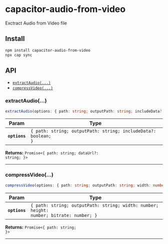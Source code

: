 # capacitor-audio-from-video

Exctract Audio from Video file

## Install

```bash
npm install capacitor-audio-from-video
npx cap sync
```

## API

<docgen-index>

* [`extractAudio(...)`](#extractaudio)
* [`compressVideo(...)`](#compressvideo)

</docgen-index>

<docgen-api>
<!--Update the source file JSDoc comments and rerun docgen to update the docs below-->

### extractAudio(...)

```typescript
extractAudio(options: { path: string; outputPath: string; includeData?: boolean; }) => Promise<{ path: string; dataUrl?: string; }>
```

| Param         | Type                                                                      |
| ------------- | ------------------------------------------------------------------------- |
| **`options`** | <code>{ path: string; outputPath: string; includeData?: boolean; }</code> |

**Returns:** <code>Promise&lt;{ path: string; dataUrl?: string; }&gt;</code>

--------------------


### compressVideo(...)

```typescript
compressVideo(options: { path: string; outputPath: string; width: number; height: number; bitrate: number; }) => Promise<{ path: string; }>
```

| Param         | Type                                                                                               |
| ------------- | -------------------------------------------------------------------------------------------------- |
| **`options`** | <code>{ path: string; outputPath: string; width: number; height: number; bitrate: number; }</code> |

**Returns:** <code>Promise&lt;{ path: string; }&gt;</code>

--------------------

</docgen-api>
